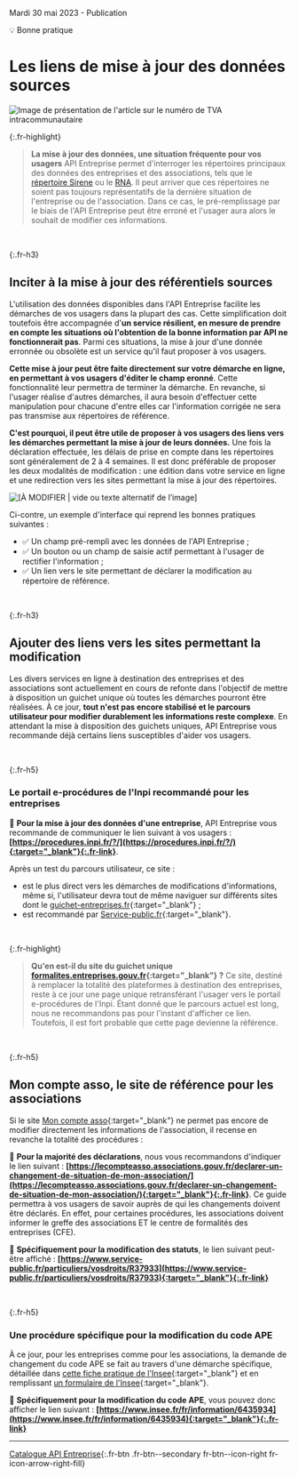 Mardi 30 mai 2023 - Publication
<p class="fr-badge fr-badge--green-menthe">💡 Bonne pratique</p>

# Les liens de mise à jour des données sources
![Image de présentation de l'article sur le numéro de TVA intracommunautaire](<%= image_path('api_entreprise/blog/references-sites-modification-donnees.png') %>)

{:.fr-highlight}
> **La mise à jour des données, une situation fréquente pour vos usagers**
> API Entreprise permet d'interroger les répertoires principaux des données des entreprises et des associations, tels que le [répertoire Sirene](<%= endpoints_path(APIEntreprise_Endpoint: { query: 'insee' }) %>) ou le [RNA](<%= endpoints_path(APIEntreprise_Endpoint: { query: 'rna' }) %>). 
> Il peut arriver que ces répertoires ne soient pas toujours représentatifs de la dernière situation de l'entreprise ou de l'association. Dans ce cas, le pré-remplissage par le biais de l'API Entreprise peut être erroné et l'usager aura alors le souhait de modifier ces informations.

<br>

{:.fr-h3}
## Inciter à la mise à jour des référentiels sources 

L'utilisation des données disponibles dans l'API Entreprise facilite les démarches de vos usagers dans la plupart des cas. Cette simplification doit toutefois être accompagnée d'**un service résilient, en mesure de prendre en compte les situations où l'obtention de la bonne information par API ne fonctionnerait pas**. Parmi ces situations, la mise à jour d'une donnée erronnée ou obsolète est un service qu'il faut proposer à vos usagers.

**Cette mise à jour peut être faite directement sur votre démarche en ligne, en permettant à vos usagers d'éditer le champ eronné**. Cette fonctionnalité leur permettra de terminer la démarche. En revanche, si l'usager réalise d'autres démarches, il aura besoin d'effectuer cette manipulation pour chacune d'entre elles car l'information corrigée ne sera pas transmise aux répertoires de référence.

**C'est pourquoi, il peut être utile de proposer à vos usagers des liens vers les démarches permettant la mise à jour de leurs données.** Une fois la déclaration effectuée, les délais de prise en compte dans les répertoires sont généralement de 2 à 4 semaines. Il est donc préférable de proposer les deux modalités de modification : une édition dans votre service en ligne et une redirection vers les sites permettant la mise à jour des répertoires.

<div class="fr-container--fluid">
 <div class="fr-grid-row fr-grid-row--gutters">
  <div class="fr-col-6">
   <img src="<%= image_path('api_entreprise/blog/references-sites-modification-donnees-exemple-maquette.png') %>" class="fr-responsive-img" alt="[À MODIFIER | vide ou texte alternatif de l’image]" />
        <!-- L’alternative de l’image (attribut alt) doit toujours être présent, sa valeur peut-être vide ou non selon votre contexte -->
  </div> 
  <div class="fr-col-6">
   <p class="fr-text--bold">
    Ci-contre, un exemple d'interface qui reprend les bonnes pratiques suivantes :
   </p>
   <ul>
    <li>
     ✅ Un champ pré-rempli avec les données de l'API Entreprise ;
    </li>
    <li>
     ✅ Un bouton ou un champ de saisie actif permettant à l'usager de rectifier l'information ;
    </li>
    <li>
     ✅ Un lien vers le site permettant de déclarer la modification au répertoire de référence.
    </li>  
   </ul> 
  </div>
 </div>
</div>


<br>

{:.fr-h3}
## Ajouter des liens vers les sites permettant la modification

Les divers services en ligne à destination des entreprises et des associations sont actuellement en cours de refonte dans l'objectif de mettre à disposition un guichet unique où toutes les démarches pourront être réalisées. À ce jour, **tout n'est pas encore stabilisé et le parcours utilisateur pour modifier durablement les informations reste complexe**. En attendant la mise à disposition des guichets uniques, API Entreprise vous recommande déjà certains liens susceptibles d'aider vos usagers.

<br>

{:.fr-h5}
### Le portail e-procédures de l'Inpi recommandé pour les entreprises

📌 **Pour la mise à jour des données d'une entreprise**, API Entreprise vous recommande de communiquer le lien suivant à vos usagers : 
**[https://procedures.inpi.fr/?/](https://procedures.inpi.fr/?/){:target="_blank"}{:.fr-link}**.

Après un test du parcours utilisateur, ce site :
- est le plus direct vers les démarches de modifications d'informations, même si, l'utilisateur devra tout de même naviguer sur différents sites dont le [guichet-entreprises.fr](https://account.guichet-entreprises.fr/session/new){:target="_blank"} ;
- est recommandé par [Service-public.fr](https://www.service-public.fr/particuliers/vosdroits/R61572){:target="_blank"}.
<br>

{:.fr-highlight}
> **Qu'en est-il du site du guichet unique [formalites.entreprises.gouv.fr](https://formalites.entreprises.gouv.fr/){:target="_blank"} ?**
> Ce site, destiné à remplacer la totalité des plateformes à destination des entreprises, reste à ce jour une page unique retransférant l'usager vers le portail e-procédures de l'Inpi. Étant donné que le parcours actuel est long, nous ne recommandons pas pour l'instant d'afficher ce lien. Toutefois, il est fort probable que cette page devienne la référence.

<br>

{:.fr-h5}
## Mon compte asso, le site de référence pour les associations

Si le site [Mon compte asso](https://lecompteasso.associations.gouv.fr){:target="_blank"} ne permet pas encore de modifier directement les informations de l'association, il recense en revanche la totalité des procédures :

📌 **Pour la majorité des déclarations**, nous vous recommandons d'indiquer le lien suivant : 
**[https://lecompteasso.associations.gouv.fr/declarer-un-changement-de-situation-de-mon-association/](https://lecompteasso.associations.gouv.fr/declarer-un-changement-de-situation-de-mon-association/){:target="_blank"}{:.fr-link}**.
Ce guide permettra à vos usagers de savoir auprès de qui les changements doivent être déclarés. En effet, pour certaines procédures, les associations doivent informer le greffe des associations ET le centre de formalités des entreprises (CFE).

📌 **Spécifiquement pour la modification des statuts**, le lien suivant peut-être affiché : 
**[https://www.service-public.fr/particuliers/vosdroits/R37933](https://www.service-public.fr/particuliers/vosdroits/R37933){:target="_blank"}{:.fr-link}**

<br>

{:.fr-h5}
### Une procédure spécifique pour la modification du code APE

À ce jour, pour les entreprises comme pour les associations, la demande de changement du code APE se fait au travers d'une démarche spécifique, détaillée dans [cette fiche pratique de l'Insee](https://www.insee.fr/fr/information/2015441#titre-bloc-3){:target="_blank"} et en remplissant [un formulaire de l'Insee](https://www.insee.fr/fr/information/6435934){:target="_blank"}.

📌 **Spécifiquement pour la modification du code APE**, vous pouvez donc afficher le lien suivant : 
**[https://www.insee.fr/fr/information/6435934](https://www.insee.fr/fr/information/6435934){:target="_blank"}{:.fr-link}**
<br>

-----


[Catalogue API Entreprise](https://entreprise.api.gouv.fr/catalogue?Endpoint%5Bquery%5D=diffusible){:.fr-btn .fr-btn--secondary fr-btn--icon-right fr-icon-arrow-right-fill}

